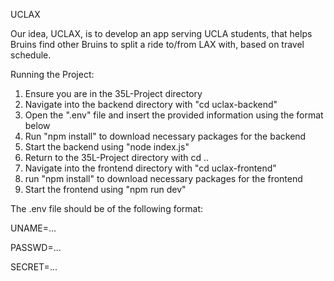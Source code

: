 UCLAX

Our idea, UCLAX, is to develop an app serving UCLA students, that helps Bruins find other Bruins to split a ride to/from LAX with, based on travel schedule.

Running the Project:
1. Ensure you are in the 35L-Project directory
2. Navigate into the backend directory with "cd uclax-backend"
3. Open the ".env" file and insert the provided information using the format below
4. Run "npm install" to download necessary packages for the backend
5. Start the backend using "node index.js"
6. Return to the 35L-Project directory with cd .. 
7. Navigate into the frontend directory with "cd uclax-frontend"
8. run "npm install" to download necessary packages for the frontend
9. Start the frontend using "npm run dev"

The .env file should be of the following format:

UNAME=...

PASSWD=...

SECRET=...



